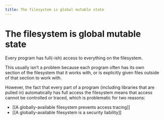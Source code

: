 ```yaml
---
title: The filesystem is global mutable state
---
```


# The filesystem is global mutable state
Every program has full(-ish) access to everything on the filesystem.

This usually isn’t a problem because each program often has its own section of the filesystem that it works with, or is explicitly given files outside of that section to work with.

However, the fact that every part of a program (including libraries that are pulled in) automatically has full access the filesystem means that access cannot be controlled or traced, which is problematic for two reasons:

* [[A globally-available filesystem prevents access tracing]]
* [[A globally-available filesystem is a security liability]]